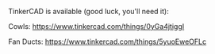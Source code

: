 TinkerCAD is available (good luck, you'll need it):

Cowls: https://www.tinkercad.com/things/0yGa4jtiggI

Fan Ducts: https://www.tinkercad.com/things/5yuoEweOFLc
